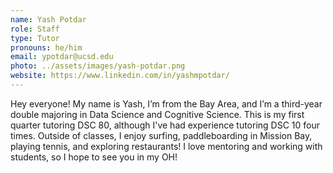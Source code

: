 ```yaml
---
name: Yash Potdar
role: Staff
type: Tutor
pronouns: he/him
email: ypotdar@ucsd.edu
photo: ../assets/images/yash-potdar.png
website: https://www.linkedin.com/in/yashmpotdar/
---
```


Hey everyone! My name is Yash, I’m from the Bay Area, and I’m a third-year double majoring in Data Science and Cognitive Science. This is my first quarter tutoring DSC 80, although I've had experience tutoring DSC 10 four times. Outside of classes, I enjoy surfing, paddleboarding in Mission Bay, playing tennis, and exploring restaurants! I love mentoring and working with students, so I hope to see you in my OH!